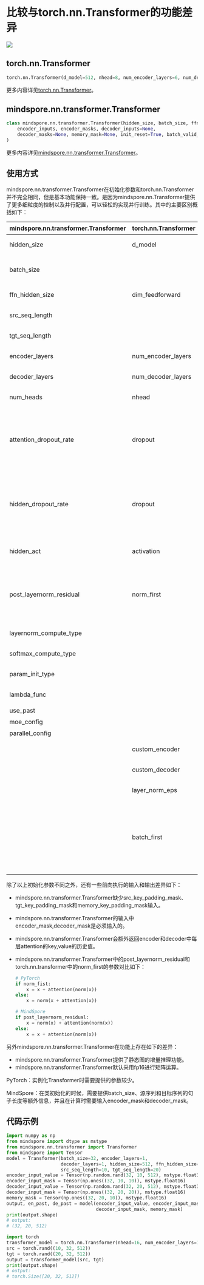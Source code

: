 # 比较与torch.nn.Transformer的功能差异

<a href="https://gitee.com/mindspore/docs/blob/r1.7/docs/mindspore/source_zh_cn/note/api_mapping/pytorch_diff/Transformer.md" target="_blank"><img src="https://mindspore-website.obs.cn-north-4.myhuaweicloud.com/website-images/master/resource/_static/logo_source.png"></a>

## torch.nn.Transformer

```python
torch.nn.Transformer(d_model=512, nhead=8, num_encoder_layers=6, num_decoder_layers=6, dim_feedforward=2048, dropout=0.1, activation=<function relu>, custom_encoder=None, custom_decoder=None, layer_norm_eps=1e-05, batch_first=False, norm_first=False, device=None, dtype=None)
```

更多内容详见[torch.nn.Transformer](https://pytorch.org/docs/1.5.0/nn.html#torch.nn.Transformer)。

## mindspore.nn.transformer.Transformer

```python
class mindspore.nn.transformer.Transformer(hidden_size, batch_size, ffn_hidden_size, src_seq_length, tgt_seq_length, encoder_layers=3, decoder_layers=3, num_heads=2, attention_dropout_rate=0.1, hidden_dropout_rate=0.1, hidden_act="gelu", post_layernorm_residual=False, layernorm_compute_type=mstype.float32, softmax_compute_type=mstype.float32, param_init_type=mstype.float32, lambda_func=None, use_past=False, moe_config=default_moe_config, parallel_config=default_transformer_config)(
    encoder_inputs, encoder_masks, decoder_inputs=None,
    decoder_masks=None, memory_mask=None, init_reset=True, batch_valid_length=None
)
```

更多内容详见[mindspore.nn.transformer.Transformer](https://www.mindspore.cn/docs/zh-CN/r1.7/api_python/mindspore.nn.transformer.html#mindspore.nn.transformer.Transformer)。

## 使用方式

mindspore.nn.transformer.Transformer在初始化参数和torch.nn.Transformer并不完全相同，但是基本功能保持一致。是因为mindspore.nn.Transformer提供了更多细粒度的控制以及并行配置，可以轻松的实现并行训练。其中的主要区别概括如下：

| mindspore.nn.transformer.Transformer | torch.nn.Transformer | 说明                                                         |
| --------------------------------- | -------------------- | ------------------------------------------------------------ |
| hidden_size                       | d_model              | 参数名称不一致，含义相同。                                   |
| batch_size                        |                      | MindSpore需要传入额外的batch size以作校验和增量推理使用。    |
| ffn_hidden_size                   | dim_feedforward      | 参数名称不一致，含义相同。                                   |
| src_seq_length                    |                      | encoder输入序列长度。                                        |
| tgt_seq_length                    |                      | decoder输入序列长度。                                        |
| encoder_layers                    | num_encoder_layers   | encoder的层数，含义相同。                                    |
| decoder_layers                    | num_decoder_layers   | decoder的层数，含义相同。                                    |
| num_heads                         | nhead                | Attention的head数目，含义相同。                              |
| attention_dropout_rate            | dropout              | 含义不同。attention_dropout_rate表示在softmax处的dropout，而PyTorch的dropout参数额外控制了隐藏层的dropout rate。 |
| hidden_dropout_rate               | dropout              | 含义不同。hidden_dropout_rate表示在隐藏层处的dropout，而PyTorch的dropout参数额外控制了softmax处的dropout rate。 |
| hidden_act                        | activation           | 激活层的类型，含义相同。MindSpore仅支持字符串。              |
| post_layernorm_residual           | norm_first           | 含义不同。MindSpore的该参数表示残差相加对输入是否应用layernorm，而PyTorch表示输入子层时是否先输入layernorm。 |
| layernorm_compute_type            |                      | 控制layernorm的计算类型。                                    |
| softmax_compute_type              |                      | 控制attention中softmax的计算类型。                           |
| param_init_type                   |                      | 控制参数初始化的类型。                                       |
| lambda_func                       |                      | 控制并行的相关配置，详见API文档。                            |
| use_past                          |                      | 是否使用增量推理。                                           |
| moe_config                        |                      | MoE并行的配置参数。                                          |
| parallel_config                   |                      | 并行设置的配置参数。                                         |
|                                   | custom_encoder       | 用户自定义的encoder。                                        |
|                                   | custom_decoder       | 用户自定义的decoder。                                        |
|                                   | layer_norm_eps       | layernorm计算时防止初零的数值。                              |
|                                   | batch_first          | 输入输出Tensor中batch是否为第0维度。MindSpore以第0个维度为batch维度，对应于torch.nn.transformer中设置bathc_first=True。 |

除了以上初始化参数不同之外，还有一些前向执行的输入和输出差异如下：

- mindspore.nn.transformer.Transformer缺少src_key_padding_mask、tgt_key_padding_mask和memory_key_padding_mask输入。

- mindspore.nn.transformer.Transformer的输入中encoder_mask,decoder_mask是必须输入的。

- mindspore.nn.transformer.Transformer会额外返回encoder和decoder中每层attention的key,value的历史值。

- mindspore.nn.transformer.Transformer中的post_layernorm_residual和torch.nn.transformer中的norm_first的参数对比如下：

  ```python
  # PyTorch
  if norm_fist:
      x = x + attention(norm(x))
  else:
      x = norm(x + attention(x))

  # MindSpore
  if post_layernorm_residual:
      x = norm(x) + attention(norm(x))
  else:
      x = x + attention(norm(x))
  ```

另外mindspore.nn.transformer.Transformer在功能上存在如下的差异：

- mindspore.nn.transformer.Transformer提供了静态图的增量推理功能。
- mindspore.nn.transformer.Transformer默认采用fp16进行矩阵运算。

PyTorch：实例化Transformer时需要提供的参数较少。

MindSpore：在类初始化的时候，需要提供batch_size、源序列和目标序列的句子长度等额外信息，并且在计算时需要输入encoder_mask和decoder_mask。

## 代码示例

```python
import numpy as np
from mindspore import dtype as mstype
from mindspore.nn.transformer import Transformer
from mindspore import Tensor
model = Transformer(batch_size=32, encoder_layers=1,
                    decoder_layers=1, hidden_size=512, ffn_hidden_size=2048,
                    src_seq_length=10, tgt_seq_length=20)
encoder_input_value = Tensor(np.random.rand(32, 10, 512), mstype.float32)
encoder_input_mask = Tensor(np.ones((32, 10, 10)), mstype.float16)
decoder_input_value = Tensor(np.random.rand(32, 20, 512), mstype.float32)
decoder_input_mask = Tensor(np.ones((32, 20, 20)), mstype.float16)
memory_mask = Tensor(np.ones((32, 20, 10)), mstype.float16)
output, en_past, de_past = model(encoder_input_value, encoder_input_mask, decoder_input_value,
                                 decoder_input_mask, memory_mask)
print(output.shape)
# output:
# (32, 20, 512)

import torch
transformer_model = torch.nn.Transformer(nhead=16, num_encoder_layers=1, num_decoder_layers=1)
src = torch.rand((10, 32, 512))
tgt = torch.rand((20, 32, 512))
output = transformer_model(src, tgt)
print(output.shape)
# output:
# torch.Size([20, 32, 512])
```